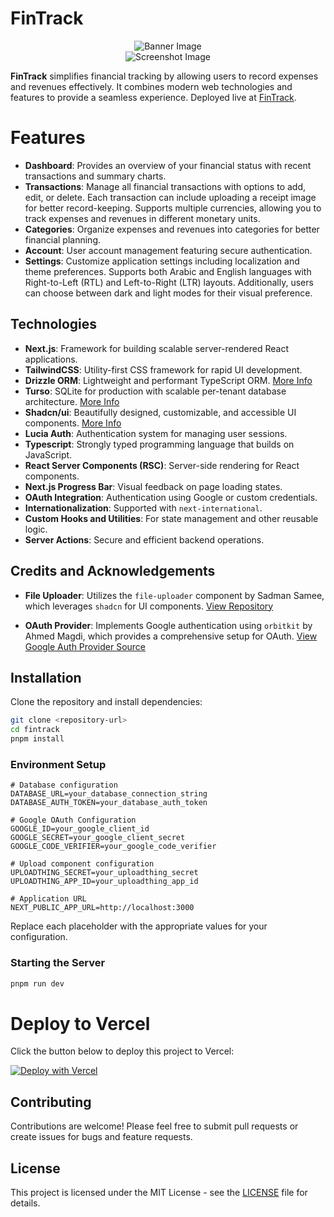 # FinTrack

<div align="center">
  <img src="https://i.ibb.co/hKGZ5Z1/banner.png" alt="Banner Image">
</div>
<div align="center">
  <img src="https://i.ibb.co/3mtwFbF/793shots-so.jpg" alt="Screenshot Image">
</div>

**FinTrack** simplifies financial tracking by allowing users to record expenses and revenues effectively. It combines modern web technologies and features to provide a seamless experience. Deployed live at [FinTrack](https://fintrack.cash/).

# Features

- **Dashboard**: Provides an overview of your financial status with recent transactions and summary charts.
- **Transactions**: Manage all financial transactions with options to add, edit, or delete. Each transaction can include uploading a receipt image for better record-keeping. Supports multiple currencies, allowing you to track expenses and revenues in different monetary units.
- **Categories**: Organize expenses and revenues into categories for better financial planning.
- **Account**: User account management featuring secure authentication.
- **Settings**: Customize application settings including localization and theme preferences. Supports both Arabic and English languages with Right-to-Left (RTL) and Left-to-Right (LTR) layouts. Additionally, users can choose between dark and light modes for their visual preference.

## Technologies

- **Next.js**: Framework for building scalable server-rendered React applications.
- **TailwindCSS**: Utility-first CSS framework for rapid UI development.
- **Drizzle ORM**: Lightweight and performant TypeScript ORM. [More Info](https://orm.drizzle.team)
- **Turso**: SQLite for production with scalable per-tenant database architecture. [More Info](https://turso.tech)
- **Shadcn/ui**: Beautifully designed, customizable, and accessible UI components. [More Info](https://ui.shadcn.com)
- **Lucia Auth**: Authentication system for managing user sessions.
- **Typescript**: Strongly typed programming language that builds on JavaScript.
- **React Server Components (RSC)**: Server-side rendering for React components.
- **Next.js Progress Bar**: Visual feedback on page loading states.
- **OAuth Integration**: Authentication using Google or custom credentials.
- **Internationalization**: Supported with `next-international`.
- **Custom Hooks and Utilities**: For state management and other reusable logic.
- **Server Actions**: Secure and efficient backend operations.

## Credits and Acknowledgements

- **File Uploader**: Utilizes the `file-uploader` component by Sadman Samee, which leverages `shadcn` for UI components. [View Repository](https://github.com/sadmann7/file-uploader)

- **OAuth Provider**: Implements Google authentication using `orbitkit` by Ahmed Magdi, which provides a comprehensive setup for OAuth. [View Google Auth Provider Source](https://github.com/ixahmedxi/orbitkit/blob/main/packages/auth/src/providers/google.ts)

## Installation

Clone the repository and install dependencies:

```bash
git clone <repository-url>
cd fintrack
pnpm install
```

### Environment Setup

```
# Database configuration
DATABASE_URL=your_database_connection_string
DATABASE_AUTH_TOKEN=your_database_auth_token

# Google OAuth Configuration
GOOGLE_ID=your_google_client_id
GOOGLE_SECRET=your_google_client_secret
GOOGLE_CODE_VERIFIER=your_google_code_verifier

# Upload component configuration
UPLOADTHING_SECRET=your_uploadthing_secret
UPLOADTHING_APP_ID=your_uploadthing_app_id

# Application URL
NEXT_PUBLIC_APP_URL=http://localhost:3000
```

Replace each placeholder with the appropriate values for your configuration.

### Starting the Server

```bash
pnpm run dev
```

# Deploy to Vercel

Click the button below to deploy this project to Vercel:

[![Deploy with Vercel](https://vercel.com/button)](https://vercel.com/import/project?template=https://github.com/mo3ly/fintrack)

## Contributing

Contributions are welcome! Please feel free to submit pull requests or create issues for bugs and feature requests.

## License

This project is licensed under the MIT License - see the [LICENSE](LICENSE) file for details.
